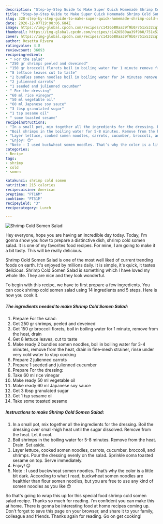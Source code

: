 ```yaml
---
description: "Step-by-Step Guide to Make Super Quick Homemade Shrimp Cold Somen Salad"
title: "Step-by-Step Guide to Make Super Quick Homemade Shrimp Cold Somen Salad"
slug: 320-step-by-step-guide-to-make-super-quick-homemade-shrimp-cold-somen-salad
date: 2020-12-07T19:08:06.684Z
image: https://img-global.cpcdn.com/recipes/c1426580aa39f9b0/751x532cq70/shrimp-cold-somen-salad-recipe-main-photo.jpg
thumbnail: https://img-global.cpcdn.com/recipes/c1426580aa39f9b0/751x532cq70/shrimp-cold-somen-salad-recipe-main-photo.jpg
cover: https://img-global.cpcdn.com/recipes/c1426580aa39f9b0/751x532cq70/shrimp-cold-somen-salad-recipe-main-photo.jpg
author: Rosetta Rivera
ratingvalue: 4.8
reviewcount: 36093
recipeingredient:
- " For the salad"
- "250 gr shrimps peeled and deveined"
- "150 gr broccoli florets boil in boiling water for 1 minute remove from the heat drain"
- "8 lettuce leaves cut to taste"
- "2 bundles somen noodles boil in boiling water for 34 minutes remove from the heat drain in finemesh strainer rinse under very cold water to stop cooking"
- "2 julienned carrots"
- "1 seeded and julienned cucumber"
- " For the dressing"
- "60 ml rice vinegar"
- "50 ml vegetable oil"
- "60 ml Japanese soy sauce"
- "3 tbsp granulated sugar"
- "1 tsp sesame oil"
- " some toasted sesame"
recipeinstructions:
- "In a small pot, mix together all the ingredients for the dressing. Boil the dressing over small-high heat until the sugar dissolved. Remove from the heat. Let it cool."
- "Boil shrimps in the boiling water for 5-8 minutes. Remove from the heat. Drain. Set aside."
- "Layer lettuce, cooked somen noodles, carrots, cucumber, broccoli, and shrimps. Pour the dressing evenly on the salad. Sprinkle soma toasted sesame on top. Serve immediately."
- "Enjoy! 😊"
- "Note : I used buckwheat somen noodles. That’s why the color is a little bit dark. According to what I read, buckwheat somen noodles are healthier than flour somen noodles, but you are free to use any kind of somen noodles as you like 😊"
categories:
- Recipe
tags:
- shrimp
- cold
- somen

katakunci: shrimp cold somen 
nutrition: 215 calories
recipecuisine: American
preptime: "PT16M"
cooktime: "PT51M"
recipeyield: "3"
recipecategory: Lunch

---
```



![Shrimp Cold Somen Salad](https://img-global.cpcdn.com/recipes/c1426580aa39f9b0/751x532cq70/shrimp-cold-somen-salad-recipe-main-photo.jpg)

Hey everyone, hope you are having an incredible day today. Today, I'm gonna show you how to prepare a distinctive dish, shrimp cold somen salad. It is one of my favorites food recipes. For mine, I am going to make it a bit tasty. This will be really delicious.



Shrimp Cold Somen Salad is one of the most well liked of current trending foods on earth. It's enjoyed by millions daily. It is simple, it's quick, it tastes delicious. Shrimp Cold Somen Salad is something which I have loved my whole life. They are nice and they look wonderful.


To begin with this recipe, we have to first prepare a few ingredients. You can cook shrimp cold somen salad using 14 ingredients and 5 steps. Here is how you cook it.

<!--inarticleads1-->

##### The ingredients needed to make Shrimp Cold Somen Salad:

1. Prepare  For the salad:
1. Get 250 gr shrimps, peeled and deveined
1. Get 150 gr broccoli florets, boil in boiling water for 1 minute, remove from the heat, drain
1. Get 8 lettuce leaves, cut to taste
1. Make ready 2 bundles somen noodles, boil in boiling water for 3-4 minutes, remove from the heat, drain in fine-mesh strainer, rinse under very cold water to stop cooking
1. Prepare 2 julienned carrots
1. Prepare 1 seeded and julienned cucumber
1. Prepare  For the dressing:
1. Take 60 ml rice vinegar
1. Make ready 50 ml vegetable oil
1. Make ready 60 ml Japanese soy sauce
1. Get 3 tbsp granulated sugar
1. Get 1 tsp sesame oil
1. Take  some toasted sesame




<!--inarticleads2-->

##### Instructions to make Shrimp Cold Somen Salad:

1. In a small pot, mix together all the ingredients for the dressing. Boil the dressing over small-high heat until the sugar dissolved. Remove from the heat. Let it cool.
1. Boil shrimps in the boiling water for 5-8 minutes. Remove from the heat. Drain. Set aside.
1. Layer lettuce, cooked somen noodles, carrots, cucumber, broccoli, and shrimps. Pour the dressing evenly on the salad. Sprinkle soma toasted sesame on top. Serve immediately.
1. Enjoy! 😊
1. Note : I used buckwheat somen noodles. That’s why the color is a little bit dark. According to what I read, buckwheat somen noodles are healthier than flour somen noodles, but you are free to use any kind of somen noodles as you like 😊




So that's going to wrap this up for this special food shrimp cold somen salad recipe. Thanks so much for reading. I'm confident you can make this at home. There is gonna be interesting food at home recipes coming up. Don't forget to save this page on your browser, and share it to your family, colleague and friends. Thanks again for reading. Go on get cooking!
